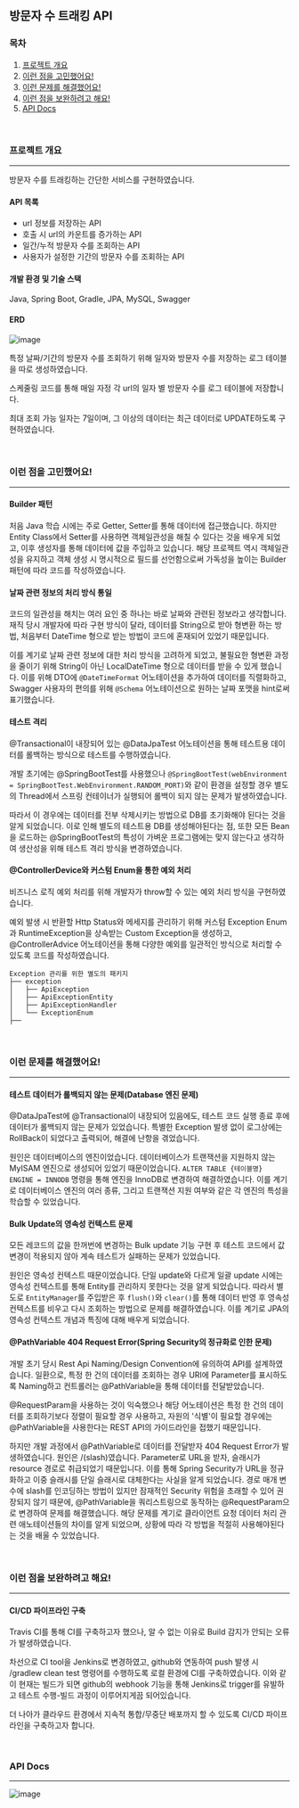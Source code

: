 ## 방문자 수 트래킹 API

### 목차
1. [프로젝트 개요](#프로젝트-개요)
2. [이런 점을 고민했어요!](#이런-점을-고민했어요)
3. [이런 문제를 해결했어요!](#이런-문제를-해결했어요)
4. [이런 점을 보완하려고 해요!](#이런-점을-보완하려고-해요)
5. [API Docs](#api-docs)

<br/>

### 프로젝트 개요
---
방문자 수를 트래킹하는 간단한 서비스를 구현하였습니다.

#### API 목록
- url 정보를 저장하는 API
- 호출 시 url의 카운트를 증가하는 API
- 일간/누적 방문자 수를 조회하는 API
- 사용자가 설정한 기간의 방문자 수를 조회하는 API

#### 개발 환경 및 기술 스택
Java, Spring Boot, Gradle, JPA, MySQL, Swagger

#### ERD
![image](https://github.com/Sesolj/visitorTracking/assets/147023239/59999f25-db0a-4c56-8d14-ab541ed20324)

특정 날짜/기간의 방문자 수를 조회하기 위해 일자와 방문자 수를 저장하는 로그 테이블을 따로 생성하였습니다.

스케줄링 코드를 통해 매일 자정 각 url의 일자 별 방문자 수를 로그 테이블에 저장합니다.

최대 조회 가능 일자는 7일이며, 그 이상의 데이터는 최근 데이터로 UPDATE하도록 구현하였습니다.

<br/>

### 이런 점을 고민했어요!
---
#### Builder 패턴
처음 Java 학습 시에는 주로 Getter, Setter를 통해 데이터에 접근했습니다. 하지만 Entity Class에서 Setter를 사용하면 객체일관성을 해칠 수 있다는 것을 배우게 되었고, 이후 생성자를 통해 데이터에 값을 주입하고 있습니다. 해당 프로젝트 역시 객체일관성을 유지하고 객체 생성 시 명시적으로 필드를 선언함으로써 가독성을 높이는 Builder 패턴에 따라 코드를 작성하였습니다.

#### 날짜 관련 정보의 처리 방식 통일
코드의 일관성을 해치는 여러 요인 중 하나는 바로 날짜와 관련된 정보라고 생각합니다. 재직 당시 개발자에 따라 구현 방식이 달라, 데이터를 String으로 받아 형변환 하는 방법, 처음부터 DateTime 형으로 받는 방법이 코드에 혼재되어 있었기 때문입니다.

이를 계기로 날짜 관련 정보에 대한 처리 방식을 고려하게 되었고, 불필요한 형변환 과정을 줄이기 위해 String이 아닌 LocalDateTime 형으로 데이터를 받을 수 있게 했습니다. 이를 위해 DTO에 ```@DateTimeFormat``` 어노테이션을 추가하여 데이터를 직렬화하고, Swagger 사용자의 편의를 위해 ```@Schema``` 어노테이션으로 원하는 날짜 포맷을 hint로써 표기했습니다.

#### 테스트 격리
@Transactional이 내장되어 있는 @DataJpaTest 어노테이션을 통해 테스트용 데이터를 롤백하는 방식으로 테스트를 수행하였습니다.

개발 초기에는 @SpringBootTest를 사용했으나 ```@SpringBootTest(webEnvironment = SpringBootTest.WebEnvironment.RANDOM_PORT)```와 같이 환경을 설정할 경우 별도의 Thread에서 스프링 컨테이너가 실행되어 롤백이 되지 않는 문제가 발생하였습니다.

따라서 이 경우에는 데이터를 전부 삭제시키는 방법으로 DB를 초기화해야 된다는 것을 알게 되었습니다. 이로 인해 별도의 테스트용 DB를 생성해야된다는 점, 또한 모든 Bean을 로드하는 @SpringBootTest의 특성이 가벼운 프로그램에는 맞지 않는다고 생각하여 생산성을 위해 테스트 격리 방식을 변경하였습니다.

#### @ControllerDevice와 커스텀 Enum을 통한 예외 처리
비즈니스 로직 예외 처리를 위해 개발자가 throw할 수 있는 예외 처리 방식을 구현하였습니다.

예외 발생 시 반환할 Http Status와 메세지를 관리하기 위해 커스텀 Exception Enum과 RuntimeException을 상속받는 Custom Exception을 생성하고, @ControllerAdvice 어노테이션을 통해 다양한 예외를 일관적인 방식으로 처리할 수 있도록 코드를 작성하였습니다.
```
Exception 관리를 위한 별도의 패키지
├── exception
│   ├── ApiException
│   ├── ApiExceptionEntity
│   ├── ApiExceptionHandler
│   └── ExceptionEnum
├──
```

<br/>

### 이런 문제를 해결했어요!
---
#### 테스트 데이터가 롤백되지 않는 문제(Database 엔진 문제)
@DataJpaTest에 @Transactional이 내장되어 있음에도, 테스트 코드 실행 종료 후에 데이터가 롤백되지 않는 문제가 있었습니다. 특별한 Exception 발생 없이 로그상에는 RollBack이 되었다고 출력되어, 해결에 난항을 겪었습니다.

원인은 데이터베이스의 엔진이었습니다. 데이터베이스가 트랜잭션을 지원하지 않는 MyISAM 엔진으로 생성되어 있었기 때문이었습니다. ```ALTER TABLE {테이블명} ENGINE = INNODB``` 명령을 통해 엔진을 InnoDB로 변경하여 해결하였습니다. 이를 계기로 데이터베이스 엔진의 여러 종류, 그리고 트랜잭션 지원 여부와 같은 각 엔진의 특성을 학습할 수 있었습니다.

#### Bulk Update의 영속성 컨텍스트 문제
모든 레코드의 값을 한꺼번에 변경하는 Bulk update 기능 구현 후 테스트 코드에서 값 변경이 적용되지 않아 계속 테스트가 실패하는 문제가 있었습니다.

원인은 영속성 컨텍스트 때문이었습니다. 단일 update와 다르게 일괄 update 시에는 영속성 컨텍스트를 통해 Entity를 관리하지 못한다는 것을 알게 되었습니다. 따라서 별도로 ```EntityManager```를 주입받은 후 ```flush()```와 ```clear()```를 통해 데이터 반영 후 영속성 컨텍스트를 비우고 다시 조회하는 방법으로 문제를 해결하였습니다. 이를 계기로 JPA의 영속성 컨텍스트 개념과 특징에 대해 배우게 되었습니다.

#### @PathVariable 404 Request Error(Spring Security의 정규화로 인한 문제)
개발 초기 당시 Rest Api Naming/Design Convention에 유의하여 API를 설계하였습니다. 일환으로, 특정 한 건의 데이터를 조회하는 경우 URI에 Parameter를 표시하도록 Naming하고 컨트롤러는 @PathVariable을 통해 데이터를 전달받았습니다.

@RequestParam을 사용하는 것이 익숙했으나 해당 어노테이션은 특정 한 건의 데이터를 조회하기보다 정렬이 필요할 경우 사용하고, 자원의 '식별'이 필요할 경우에는 @PathVariable을 사용한다는 REST API의 가이드라인을 접했기 때문입니다.

하지만 개발 과정에서 @PathVariable로 데이터를 전달받자 404 Request Error가 발생하였습니다. 원인은 /(slash)였습니다. Parameter로 URL을 받자, 슬래시가 resource 경로로 취급되었기 때문입니다. 이를 통해 Spring Security가 URL을 정규화하고 이중 슬래시를 단일 슬래시로 대체한다는 사실을 알게 되었습니다. 경로 매개 변수에 slash를 인코딩하는 방법이 있지만 잠재적인 Security 위험을 초래할 수 있어 권장되지 않기 때문에, @PathVariable을 쿼리스트링으로 동작하는 @RequestParam으로 변경하여 문제를 해결했습니다. 해당 문제를 계기로 클라이언트 요청 데이터 처리 관련 애노테이션들의 차이를 알게 되었으며, 상황에 따라 각 방법을 적절히 사용해야된다는 것을 배울 수 있었습니다.


<br/>

### 이런 점을 보완하려고 해요!
---
#### CI/CD 파이프라인 구축
Travis CI를 통해 CI를 구축하고자 했으나, 알 수 없는 이유로 Build 감지가 안되는 오류가 발생하였습니다. 

차선으로 CI tool을 Jenkins로 변경하였고, github와 연동하여 push 발생 시 /gradlew clean test 명령어를 수행하도록 로컬 환경에 CI를 구축하였습니다.
이와 같이 현재는 빌드가 되면 github의 webhook 기능을 통해 Jenkins로 trigger를 유발하고 테스트 수행-빌드 과정이 이루어지게끔 되어있습니다.

더 나아가 클라우드 환경에서 지속적 통합/무중단 배포까지 할 수 있도록 CI/CD 파이프라인을 구축하고자 합니다.

<br/>

### API Docs
---
![image](https://github.com/Sesolj/visitorTracking/assets/147023239/5886c02f-82c7-4573-8919-ef544f3fe93a)


